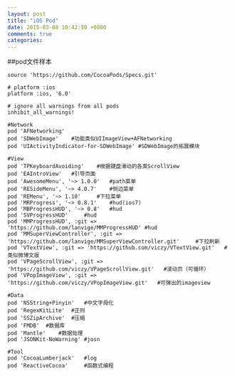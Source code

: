 ```yaml
---
layout: post
title: "iOS Pod"
date: 2015-03-08 10:42:50 +0800
comments: true
categories: 
---
```


##pod文件样本

	source 'https://github.com/CocoaPods/Specs.git'

	# platform :ios
	platform :ios, '6.0'

	# ignore all warnings from all pods
	inhibit_all_warnings!
	
	#Network
	pod 'AFNetworking'
	pod 'SDWebImage'	#功能类似UIImageView+AFNetworking
	pod 'UIActivityIndicator-for-SDWebImage' #SDWebImage的拓展模块
	
	#View
	pod 'TPKeyboardAvoiding'	#根据键盘滑动的各类ScrollView
	pod 'EAIntroView'	#引导页面
	pod 'AwesomeMenu', '~> 1.0.0'	#path菜单
	pod 'RESideMenu', '~> 4.0.7'	#侧边菜单
	pod 'REMenu', '~> 1.10'		#下拉菜单
	pod 'MRProgress', '~> 0.8.1'	#hud(ios7)
	pod 'MBProgressHUD', '~> 0.8'	#hud
	pod 'SVProgressHUD'		#hud
	pod 'MMProgressHUD', :git => 'https://github.com/lanvige/MMProgressHUD'	#hud
	pod 'MMSuperViewController', :git => 'https://github.com/lanvige/MMSuperViewController.git' 	#下拉刷新
	pod 'VTextView', :git => 'https://github.com/viczy/VTextView.git'	#类似微博文版
	pod 'VPageScrollView', :git => 'https://github.com/viczy/VPageScrollView.git'	#滚动页（可循环）
	pod 'VPopImageView', :git => 'https://github.com/viczy/VPopImageView.git'	#可弹出的imageview
	
	#Data
	pod 'NSString+Pinyin'	#中文字母化
	pod 'RegexKitLite'	#正则
	pod 'SSZipArchive'	#压缩
	pod 'FMDB'	#数据库
	pod 'Mantle'	#数据处理
	pod 'JSONKit-NoWarning'	#josn
	
	#Tool
	pod 'CocoaLumberjack'	#log
	pod 'ReactiveCocoa'		#函数式编程